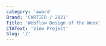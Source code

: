 ```yaml
---
category: 'award'
Brand: 'CARTIER / 2021'
Title: 'Webflow Design of the Week'
CTAText: 'View Project'
Slug: '/'
---
```

